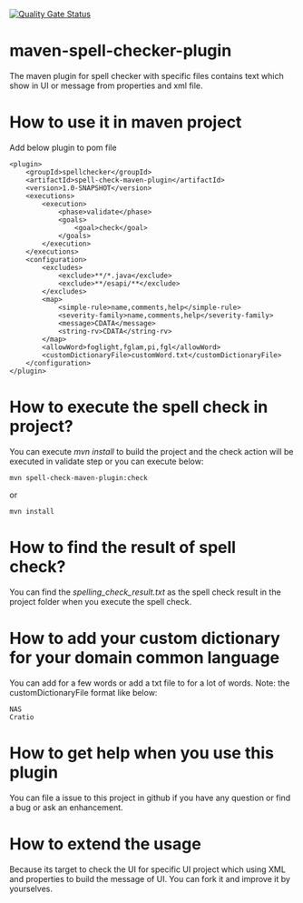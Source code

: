 [![Quality Gate Status](https://sonarcloud.io/api/project_badges/measure?project=tomxiong_spell-check-maven-plugin&metric=alert_status)](https://sonarcloud.io/dashboard?id=tomxiong_spell-check-maven-plugin)

# maven-spell-checker-plugin
The maven plugin for spell checker with specific files contains text which show in UI or message
 from properties and xml file.

# How to use it in maven project
Add below plugin to pom file
```
<plugin>
    <groupId>spellchecker</groupId>
    <artifactId>spell-check-maven-plugin</artifactId>
    <version>1.0-SNAPSHOT</version>
    <executions>
        <execution>
            <phase>validate</phase>
            <goals>
                <goal>check</goal>
            </goals>
        </execution>
    </executions>
    <configuration>
        <excludes>
            <exclude>**/*.java</exclude>
            <exclude>**/esapi/**</exclude>
        </excludes>
        <map>
            <simple-rule>name,comments,help</simple-rule>
            <severity-family>name,comments,help</severity-family>
            <message>CDATA</message>
            <string-rv>CDATA</string-rv>
        </map>
        <allowWord>foglight,fglam,pi,fgl</allowWord>
        <customDictionaryFile>customWord.txt</customDictionaryFile>
    </configuration>
</plugin>
```
# How to execute the spell check in project?
You can execute *mvn install* to build the project and the check action will be executed in validate step or you can execute below:
```
mvn spell-check-maven-plugin:check
```
or 
```
mvn install
```

# How to find the result of spell check?
You can find the _spelling_check_result.txt_ as the spell check result in the project folder when you execute the spell check.

# How to add your custom dictionary for your domain common language
You can add *<allowword>* for a few words or add a txt file to *<customeDictionaryFile>* for a lot of words.
Note: the customDictionaryFile format like below:
```
NAS
Cratio
```

# How to get help when you use this plugin
You can file a issue to this project in github if you have any question or find a bug or ask an enhancement. 

# How to extend the usage
Because its target to check the UI for specific UI project which using XML and properties to build the message of UI.
You can fork it and improve it by yourselves.
